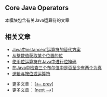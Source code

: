 ## Core Java Operators

本模块包含有关Java运算符的文章

## 相关文章

+ [Java中instanceof运算符的替代方案](docs/Java中instanceof运算符的替代方案.md)
+ [从整数值获取某个位置的位](docs/从整数值获取某个位置的位.md)
+ [使用位运算符在Java中进行位掩码](docs/使用位运算符在Java中进行位掩码.md)
+ [在Java中检查三个布尔值中是否至少有两个为真](docs/在Java中检查三个布尔值中是否至少有两个为真.md)
+ [逻辑与按位或运算符](../../cs/docs/java-lang/逻辑与按位或运算符.md)

- 更多文章： [[<-- prev]](../java-lang-operators-1/README.md)
- 更多文章： [[next -->]](../java-lang-syntax-1/README.md)